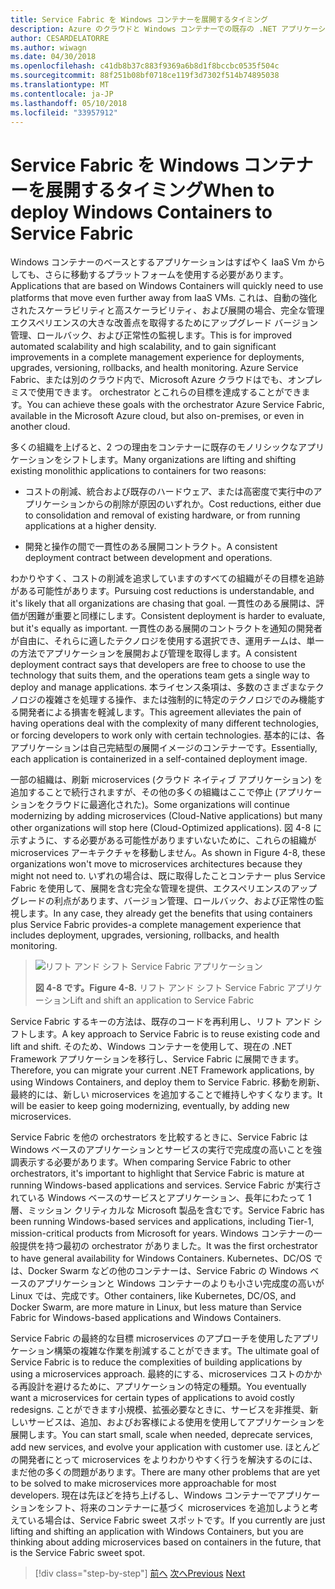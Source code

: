 ```yaml
---
title: Service Fabric を Windows コンテナーを展開するタイミング
description: Azure のクラウドと Windows コンテナーでの既存の .NET アプリケーションを最新化 |Service Fabric を Windows コンテナーを展開するタイミング
author: CESARDELATORRE
ms.author: wiwagn
ms.date: 04/30/2018
ms.openlocfilehash: c41db8b37c883f9369a6b8d1f8bccbc0535f504c
ms.sourcegitcommit: 88f251b08bf0718ce119f3d7302f514b74895038
ms.translationtype: MT
ms.contentlocale: ja-JP
ms.lasthandoff: 05/10/2018
ms.locfileid: "33957912"
---
```

# <a name="when-to-deploy-windows-containers-to-service-fabric"></a><span data-ttu-id="44fec-103">Service Fabric を Windows コンテナーを展開するタイミング</span><span class="sxs-lookup"><span data-stu-id="44fec-103">When to deploy Windows Containers to Service Fabric</span></span>

<span data-ttu-id="44fec-104">Windows コンテナーのベースとするアプリケーションはすばやく IaaS Vm からしても、さらに移動するプラットフォームを使用する必要があります。</span><span class="sxs-lookup"><span data-stu-id="44fec-104">Applications that are based on Windows Containers will quickly need to use platforms that move even further away from IaaS VMs.</span></span> <span data-ttu-id="44fec-105">これは、自動の強化されたスケーラビリティと高スケーラビリティ、および展開の場合、完全な管理エクスペリエンスの大きな改善点を取得するためにアップグレード バージョン管理、ロールバック、および正常性の監視します。</span><span class="sxs-lookup"><span data-stu-id="44fec-105">This is for improved automated scalability and high scalability, and to gain significant improvements in a complete management experience for deployments, upgrades, versioning, rollbacks, and health monitoring.</span></span> <span data-ttu-id="44fec-106">Azure Service Fabric、または別のクラウド内で、Microsoft Azure クラウドはでも、オンプレミスで使用できます。 orchestrator とこれらの目標を達成することができます。</span><span class="sxs-lookup"><span data-stu-id="44fec-106">You can achieve these goals with the orchestrator Azure Service Fabric, available in the Microsoft Azure cloud, but also on-premises, or even in another cloud.</span></span>

<span data-ttu-id="44fec-107">多くの組織を上げると、2 つの理由をコンテナーに既存のモノリシックなアプリケーションをシフトします。</span><span class="sxs-lookup"><span data-stu-id="44fec-107">Many organizations are lifting and shifting existing monolithic applications to containers for two reasons:</span></span>

-   <span data-ttu-id="44fec-108">コストの削減、統合および既存のハードウェア、または高密度で実行中のアプリケーションからの削除が原因のいずれか。</span><span class="sxs-lookup"><span data-stu-id="44fec-108">Cost reductions, either due to consolidation and removal of existing hardware, or from running applications at a higher density.</span></span>

-   <span data-ttu-id="44fec-109">開発と操作の間で一貫性のある展開コントラクト。</span><span class="sxs-lookup"><span data-stu-id="44fec-109">A consistent deployment contract between development and operations.</span></span>

<span data-ttu-id="44fec-110">わかりやすく、コストの削減を追求していますのすべての組織がその目標を追跡がある可能性があります。</span><span class="sxs-lookup"><span data-stu-id="44fec-110">Pursuing cost reductions is understandable, and it's likely that all organizations are chasing that goal.</span></span> <span data-ttu-id="44fec-111">一貫性のある展開は、評価が困難が重要と同様にします。</span><span class="sxs-lookup"><span data-stu-id="44fec-111">Consistent deployment is harder to evaluate, but it's equally as important.</span></span> <span data-ttu-id="44fec-112">一貫性のある展開のコントラクトを通知の開発者が自由に、それらに適したテクノロジを使用する選択でき、運用チームは、単一の方法でアプリケーションを展開および管理を取得します。</span><span class="sxs-lookup"><span data-stu-id="44fec-112">A consistent deployment contract says that developers are free to choose to use the technology that suits them, and the operations team gets a single way to deploy and manage applications.</span></span> <span data-ttu-id="44fec-113">本ライセンス条項は、多数のさまざまなテクノロジの複雑さを処理する操作、または強制的に特定のテクノロジでのみ機能する開発者による損害を軽減します。</span><span class="sxs-lookup"><span data-stu-id="44fec-113">This agreement alleviates the pain of having operations deal with the complexity of many different technologies, or forcing developers to work only with certain technologies.</span></span> <span data-ttu-id="44fec-114">基本的には、各アプリケーションは自己完結型の展開イメージのコンテナーです。</span><span class="sxs-lookup"><span data-stu-id="44fec-114">Essentially, each application is containerized in a self-contained deployment image.</span></span>

<span data-ttu-id="44fec-115">一部の組織は、刷新 microservices (クラウド ネイティブ アプリケーション) を追加することで続行されますが、その他の多くの組織はここで停止 (アプリケーションをクラウドに最適化された)。</span><span class="sxs-lookup"><span data-stu-id="44fec-115">Some organizations will continue modernizing by adding microservices (Cloud-Native applications) but many other organizations will stop here (Cloud-Optimized applications).</span></span> <span data-ttu-id="44fec-116">図 4-8 に示すように、する必要がある可能性がありますいないために、これらの組織が microservices アーキテクチャを移動しません。</span><span class="sxs-lookup"><span data-stu-id="44fec-116">As shown in Figure 4-8, these organizations won't move to microservices architectures because they might not need to.</span></span> <span data-ttu-id="44fec-117">いずれの場合は、既に取得したことコンテナー plus Service Fabric を使用して、展開を含む完全な管理を提供、エクスペリエンスのアップグレードの利点があります、バージョン管理、ロールバック、および正常性の監視します。</span><span class="sxs-lookup"><span data-stu-id="44fec-117">In any case, they already get the benefits that using containers plus Service Fabric provides-a complete management experience that includes deployment, upgrades, versioning, rollbacks, and health monitoring.</span></span>

> ![リフト アンド シフト Service Fabric アプリケーション](./media/image8.png)
>
> <span data-ttu-id="44fec-119">**図 4-8 です。**</span><span class="sxs-lookup"><span data-stu-id="44fec-119">**Figure 4-8.**</span></span> <span data-ttu-id="44fec-120">リフト アンド シフト Service Fabric アプリケーション</span><span class="sxs-lookup"><span data-stu-id="44fec-120">Lift and shift an application to Service Fabric</span></span>

<span data-ttu-id="44fec-121">Service Fabric するキーの方法は、既存のコードを再利用し、リフト アンド シフトします。</span><span class="sxs-lookup"><span data-stu-id="44fec-121">A key approach to Service Fabric is to reuse existing code and lift and shift.</span></span> <span data-ttu-id="44fec-122">そのため、Windows コンテナーを使用して、現在の .NET Framework アプリケーションを移行し、Service Fabric に展開できます。</span><span class="sxs-lookup"><span data-stu-id="44fec-122">Therefore, you can migrate your current .NET Framework applications, by using Windows Containers, and deploy them to Service Fabric.</span></span> <span data-ttu-id="44fec-123">移動を刷新、最終的には、新しい microservices を追加することで維持しやすくなります。</span><span class="sxs-lookup"><span data-stu-id="44fec-123">It will be easier to keep going modernizing, eventually, by adding new microservices.</span></span>

<span data-ttu-id="44fec-124">Service Fabric を他の orchestrators を比較するときに、Service Fabric は Windows ベースのアプリケーションとサービスの実行で完成度の高いことを強調表示する必要があります。</span><span class="sxs-lookup"><span data-stu-id="44fec-124">When comparing Service Fabric to other orchestrators, it's important to highlight that Service Fabric is mature at running Windows-based applications and services.</span></span> <span data-ttu-id="44fec-125">Service Fabric が実行されている Windows ベースのサービスとアプリケーション、長年にわたって 1 層、ミッション クリティカルな Microsoft 製品を含むです。</span><span class="sxs-lookup"><span data-stu-id="44fec-125">Service Fabric has been running Windows-based services and applications, including Tier-1, mission-critical products from Microsoft for years.</span></span> <span data-ttu-id="44fec-126">Windows コンテナーの一般提供を持つ最初の orchestrator がありました。</span><span class="sxs-lookup"><span data-stu-id="44fec-126">It was the first orchestrator to have general availability for Windows Containers.</span></span> <span data-ttu-id="44fec-127">Kubernetes、DC/OS では、Docker Swarm などの他のコンテナーは、Service Fabric の Windows ベースのアプリケーションと Windows コンテナーのよりも小さい完成度の高いが Linux では、完成です。</span><span class="sxs-lookup"><span data-stu-id="44fec-127">Other containers, like Kubernetes, DC/OS, and Docker Swarm, are more mature in Linux, but less mature than Service Fabric for Windows-based applications and Windows Containers.</span></span>

<span data-ttu-id="44fec-128">Service Fabric の最終的な目標 microservices のアプローチを使用したアプリケーション構築の複雑な作業を削減することができます。</span><span class="sxs-lookup"><span data-stu-id="44fec-128">The ultimate goal of Service Fabric is to reduce the complexities of building applications by using a microservices approach.</span></span> <span data-ttu-id="44fec-129">最終的にする、microservices コストのかかる再設計を避けるために、アプリケーションの特定の種類。</span><span class="sxs-lookup"><span data-stu-id="44fec-129">You eventually want a microservices for certain types of applications to avoid costly redesigns.</span></span> <span data-ttu-id="44fec-130">ことができます小規模、拡張必要なときに、サービスを非推奨、新しいサービスは、追加、およびお客様による使用を使用してアプリケーションを展開します。</span><span class="sxs-lookup"><span data-stu-id="44fec-130">You can start small, scale when needed, deprecate services, add new services, and evolve your application with customer use.</span></span> <span data-ttu-id="44fec-131">ほとんどの開発者にとって microservices をよりわかりやすく行うを解決するのには、まだ他の多くの問題があります。</span><span class="sxs-lookup"><span data-stu-id="44fec-131">There are many other problems that are yet to be solved to make microservices more approachable for most developers.</span></span> <span data-ttu-id="44fec-132">現在は先ほどを持ち上げるし、Windows コンテナーでアプリケーションをシフト、将来のコンテナーに基づく microservices を追加しようと考えている場合は、Service Fabric sweet スポットです。</span><span class="sxs-lookup"><span data-stu-id="44fec-132">If you currently are just lifting and shifting an application with Windows Containers, but you are thinking about adding microservices based on containers in the future, that is the Service Fabric sweet spot.</span></span>

>[!div class="step-by-step"]
<span data-ttu-id="44fec-133">[前へ](when-to-deploy-windows-containers-to-azure-vms-iaas-cloud.md)
[次へ](when-to-deploy-windows-containers-to-azure-container-service-kubernetes.md)</span><span class="sxs-lookup"><span data-stu-id="44fec-133">[Previous](when-to-deploy-windows-containers-to-azure-vms-iaas-cloud.md)
[Next](when-to-deploy-windows-containers-to-azure-container-service-kubernetes.md)</span></span>

